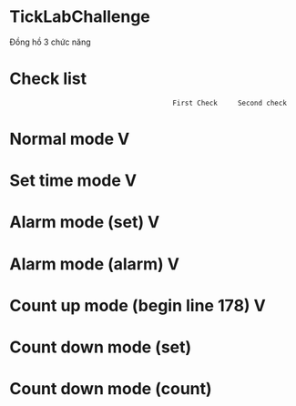 # TickLabChallenge
Đồng hồ 3 chức năng
# Check list
					                        First Check		Second check
# Normal mode 				                 	V
# Set time mode 				               V
# Alarm mode (set)			               V
# Alarm mode (alarm)			             V
# Count up mode (begin line 178)	     V 		
# Count down mode (set)
# Count down mode (count)	
